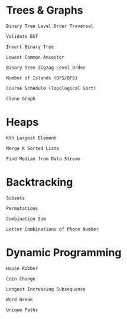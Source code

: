 # Trees & Graphs

    Binary Tree Level Order Traversal

    Validate BST

    Invert Binary Tree

    Lowest Common Ancestor

    Binary Tree Zigzag Level Order

    Number of Islands (DFS/BFS)

    Course Schedule (Topological Sort)

    Clone Graph

# Heaps

    Kth Largest Element

    Merge K Sorted Lists

    Find Median from Data Stream

# Backtracking

    Subsets

    Permutations

    Combination Sum

    Letter Combinations of Phone Number

# Dynamic Programming

    House Robber

    Coin Change

    Longest Increasing Subsequence

    Word Break

    Unique Paths